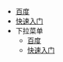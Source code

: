 - [百度](https://www.baidu.com)
- [快速入门](/md/a.md)
- 下拉菜单
    - [百度](https://www.baidu.com)
    - [快速入门](/md/a.md)
